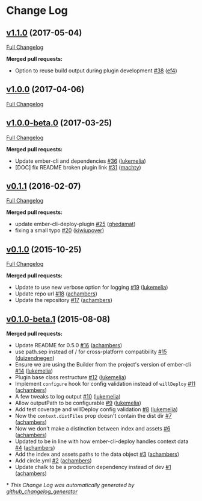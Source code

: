 # Change Log

## [v1.1.0](https://github.com/ember-cli-deploy/ember-cli-deploy-build/tree/v1.1.0) (2017-05-04)
[Full Changelog](https://github.com/ember-cli-deploy/ember-cli-deploy-build/compare/v1.0.0...v1.1.0)

**Merged pull requests:**

- Option to reuse build output during plugin development [\#38](https://github.com/ember-cli-deploy/ember-cli-deploy-build/pull/38) ([ef4](https://github.com/ef4))

## [v1.0.0](https://github.com/ember-cli-deploy/ember-cli-deploy-build/tree/v1.0.0) (2017-04-06)
[Full Changelog](https://github.com/ember-cli-deploy/ember-cli-deploy-build/compare/v1.0.0-beta.0...v1.0.0)

## [v1.0.0-beta.0](https://github.com/ember-cli-deploy/ember-cli-deploy-build/tree/v1.0.0-beta.0) (2017-03-25)
[Full Changelog](https://github.com/ember-cli-deploy/ember-cli-deploy-build/compare/v0.1.1...v1.0.0-beta.0)

**Merged pull requests:**

- Update ember-cli and dependencies [\#36](https://github.com/ember-cli-deploy/ember-cli-deploy-build/pull/36) ([lukemelia](https://github.com/lukemelia))
- \[DOC\] fix README broken plugin link [\#31](https://github.com/ember-cli-deploy/ember-cli-deploy-build/pull/31) ([machty](https://github.com/machty))

## [v0.1.1](https://github.com/ember-cli-deploy/ember-cli-deploy-build/tree/v0.1.1) (2016-02-07)
[Full Changelog](https://github.com/ember-cli-deploy/ember-cli-deploy-build/compare/v0.1.0...v0.1.1)

**Merged pull requests:**

- update ember-cli-deploy-plugin [\#25](https://github.com/ember-cli-deploy/ember-cli-deploy-build/pull/25) ([ghedamat](https://github.com/ghedamat))
- fixing a small typo [\#20](https://github.com/ember-cli-deploy/ember-cli-deploy-build/pull/20) ([kiwiupover](https://github.com/kiwiupover))

## [v0.1.0](https://github.com/ember-cli-deploy/ember-cli-deploy-build/tree/v0.1.0) (2015-10-25)
[Full Changelog](https://github.com/ember-cli-deploy/ember-cli-deploy-build/compare/v0.1.0-beta.1...v0.1.0)

**Merged pull requests:**

- Update to use new verbose option for logging [\#19](https://github.com/ember-cli-deploy/ember-cli-deploy-build/pull/19) ([lukemelia](https://github.com/lukemelia))
- Update repo url [\#18](https://github.com/ember-cli-deploy/ember-cli-deploy-build/pull/18) ([achambers](https://github.com/achambers))
- Update the repository [\#17](https://github.com/ember-cli-deploy/ember-cli-deploy-build/pull/17) ([achambers](https://github.com/achambers))

## [v0.1.0-beta.1](https://github.com/ember-cli-deploy/ember-cli-deploy-build/tree/v0.1.0-beta.1) (2015-08-08)
**Merged pull requests:**

- Update README for 0.5.0 [\#16](https://github.com/ember-cli-deploy/ember-cli-deploy-build/pull/16) ([achambers](https://github.com/achambers))
- use path.sep instead of / for cross-platform compatibility [\#15](https://github.com/ember-cli-deploy/ember-cli-deploy-build/pull/15) ([duizendnegen](https://github.com/duizendnegen))
- Ensure we are using the Builder from the project's version of ember-cli [\#14](https://github.com/ember-cli-deploy/ember-cli-deploy-build/pull/14) ([lukemelia](https://github.com/lukemelia))
- Plugin base class restructure [\#12](https://github.com/ember-cli-deploy/ember-cli-deploy-build/pull/12) ([lukemelia](https://github.com/lukemelia))
- Implement `configure` hook for config validation instead of `willDeploy` [\#11](https://github.com/ember-cli-deploy/ember-cli-deploy-build/pull/11) ([achambers](https://github.com/achambers))
- A few tweaks to log output [\#10](https://github.com/ember-cli-deploy/ember-cli-deploy-build/pull/10) ([lukemelia](https://github.com/lukemelia))
- Allow outputPath to be configurable [\#9](https://github.com/ember-cli-deploy/ember-cli-deploy-build/pull/9) ([lukemelia](https://github.com/lukemelia))
- Add test coverage and willDeploy config validation [\#8](https://github.com/ember-cli-deploy/ember-cli-deploy-build/pull/8) ([lukemelia](https://github.com/lukemelia))
- Now the `context.distFiles` prop doesn't contain the dist dir [\#7](https://github.com/ember-cli-deploy/ember-cli-deploy-build/pull/7) ([achambers](https://github.com/achambers))
- Now we don't make a distinction between index and assets [\#6](https://github.com/ember-cli-deploy/ember-cli-deploy-build/pull/6) ([achambers](https://github.com/achambers))
- Updated to be in line with how ember-cli-deploy handles context data [\#4](https://github.com/ember-cli-deploy/ember-cli-deploy-build/pull/4) ([achambers](https://github.com/achambers))
- Add the index and assets paths to the data object [\#3](https://github.com/ember-cli-deploy/ember-cli-deploy-build/pull/3) ([achambers](https://github.com/achambers))
- Add circle.yml [\#2](https://github.com/ember-cli-deploy/ember-cli-deploy-build/pull/2) ([achambers](https://github.com/achambers))
- Update chalk to be a production dependency instead of dev [\#1](https://github.com/ember-cli-deploy/ember-cli-deploy-build/pull/1) ([achambers](https://github.com/achambers))



\* *This Change Log was automatically generated by [github_changelog_generator](https://github.com/skywinder/Github-Changelog-Generator)*